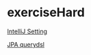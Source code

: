# exerciseHard

[IntelliJ Setting](https://zzang9ha.tistory.com/334)

[JPA querydsl](https://shirohoo.github.io/spring/spring-data-jpa/2021-07-30-jpa-9/)
